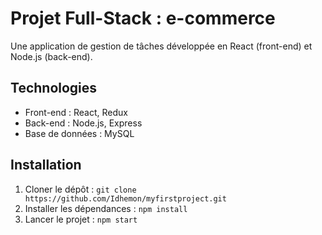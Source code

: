 # Projet Full-Stack : e-commerce

Une application de gestion de tâches développée en React (front-end) et Node.js (back-end).

## Technologies
- Front-end : React, Redux
- Back-end : Node.js, Express
- Base de données : MySQL

## Installation
1. Cloner le dépôt : `git clone https://github.com/Idhemon/myfirstproject.git`
2. Installer les dépendances : `npm install`
3. Lancer le projet : `npm start`

